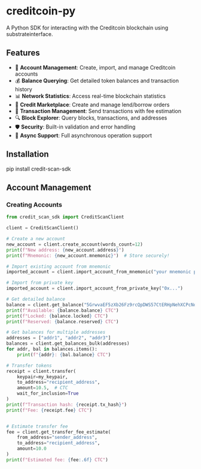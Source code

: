 # creditcoin-py

A Python SDK for interacting with the Creditcoin blockchain using substrateinterface.

## Features

- 🔐 **Account Management**: Create, import, and manage Creditcoin accounts
- 💰 **Balance Querying**: Get detailed token balances and transaction history
- 📊 **Network Statistics**: Access real-time blockchain statistics
- 🤝 **Credit Marketplace**: Create and manage lend/borrow orders
- 📜 **Transaction Management**: Send transactions with fee estimation
- 🔍 **Block Explorer**: Query blocks, transactions, and addresses
- 🛡️ **Security**: Built-in validation and error handling
- 🚀 **Async Support**: Full asynchronous operation support


## Installation

pip install credit-scan-sdk

## Account Management

### Creating Accounts

```python
from credit_scan_sdk import CreditScanClient

client = CreditScanClient()

# Create a new account
new_account = client.create_account(words_count=12)
print(f"New address: {new_account.address}")
print(f"Mnemonic: {new_account.mnemonic}")  # Store securely!

# Import existing account from mnemonic
imported_account = client.import_account_from_mnemonic("your mnemonic phrase here")

# Import from private key
imported_account = client.import_account_from_private_key("0x...")

# Get detailed balance
balance = client.get_balance("5GrwvaEF5zXb26Fz9rcQpDWS57CtERHpNehXCPcNoHGKutQY")
print(f"Available: {balance.balance} CTC")
print(f"Locked: {balance.locked} CTC")
print(f"Reserved: {balance.reserved} CTC")

# Get balances for multiple addresses
addresses = ["addr1", "addr2", "addr3"]
balances = client.get_balances_bulk(addresses)
for addr, bal in balances.items():
    print(f"{addr}: {bal.balance} CTC")

# Transfer tokens
receipt = client.transfer(
    keypair=my_keypair,
    to_address="recipient_address",
    amount=10.5,  # CTC
    wait_for_inclusion=True
)
print(f"Transaction hash: {receipt.tx_hash}")
print(f"Fee: {receipt.fee} CTC")


# Estimate transfer fee
fee = client.get_transfer_fee_estimate(
    from_address="sender_address",
    to_address="recipient_address", 
    amount=10.0
)
print(f"Estimated fee: {fee:.6f} CTC")
```